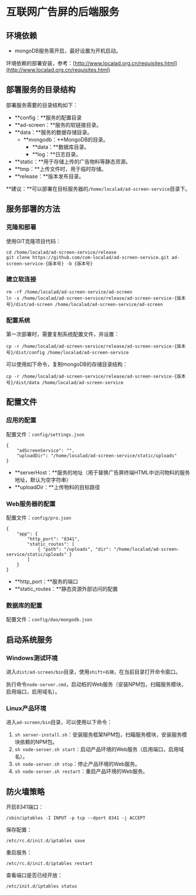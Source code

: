 # 互联网广告屏的后端服务 #

## 环境依赖 ##

- mongoDB服务需开启，最好设置为开机启动。

环境依赖的部署安装，参考：[http://www.localad.org.cn/requisites.html](http://www.localad.org.cn/requisites.html)

## 部署服务的目录结构 ##

部署服务需要的目录结构如下：

- **config：**服务的配置目录
- **ad-screen：**服务的软链接目录。
- **data：**服务的数据存储目录。
	- **mongodb：**MongoDB的目录。
		- **data：**数据库目录。
		- **log：**日志目录。
- **static：**用于存储上传的广告物料等静态资源。
- **tmp：**上传文件时，用于临时存储。
- **release：**版本发布目录。

**建议：**可以部署在目标服务器的`/home/localad/ad-screen-service`目录下。

## 服务部署的方法 ##

### 克隆和部署 ###

使用GIT克隆项目代码：

	cd /home/localad/ad-screen-service/release
	git clone https://github.com/com-localad/ad-screen-service.git ad-screen-service-{版本号} -b {版本号}

### 建立软连接 ###

	rm -rf /home/localad/ad-screen-service/ad-screen
	ln -s /home/localad/ad-screen-service/release/ad-screen-service-{版本号}/dist/ad-screen /home/localad/ad-screen-service/ad-screen

### 配置系统 ###

第一次部署时，需要复制系统配置文件，并设置：

	cp -r /home/localad/ad-screen-service/release/ad-screen-service-{版本号}/dist/config /home/localad/ad-screen-service

可以使用如下命令，复制mongoDB的存储目录结构：

	cp -r /home/localad/ad-screen-service/release/ad-screen-service-{版本号}/dist/data /home/localad/ad-screen-service

## 配置文件 ##

### 应用的配置 ###

配置文件：`config/settings.json`

	{
	    "adScreenService": "",
	    "uploadDir": "/home/localad/ad-screen-service/static/uploads"
	}

- **serverHost：**服务的地址（用于替换广告屏终端HTML中访问物料的服务地址，默认为空字符串）
- **uploadDir：**上传物料的目标路径

### Web服务器的配置 ###

配置文件：`config/pro.json`

	{
	    "app": {
	        "http_port": "8341",
	        "static_routes": [
	            { "path": "/uploads", "dir": "/home/localad/ad-screen-service/static/uploads" }
	        ]
	    }
	}

- **http_port：**服务的端口
- **static_routes：**静态资源外部访问的配置

### 数据库的配置 ###

配置文件：`config/dao/mongodb.json`

## 启动系统服务 ##

### Windows测试环境 ###

进入`dist/ad-screen/bin`目录，使用`shift+右键`，在当前目录打开命令窗口。

执行命令`node-server.cmd`，启动桩的Web服务（安装NPM包，扫瞄服务模块，启用端口，启用域名）。

### Linux产品环境 ###

进入`ad-screen/bin`目录，可以使用以下命令：

1. `sh server-install.sh`：安装服务框架NPM包，扫瞄服务模块，安装服务模块依赖的NPM包。
2. `sh node-server.sh start`：启动产品环境的Web服务（启用端口，启用域名）。
3. `sh node-server.sh stop`：停止产品环境的Web服务。
4. `sh node-server.sh restart`：重启产品环境的Web服务。

## 防火墙策略 ##

开启8341端口：

	/sbin/iptables -I INPUT -p tcp --dport 8341 -j ACCEPT

保存配置：

	/etc/rc.d/init.d/iptables save

重启服务：

	/etc/rc.d/init.d/iptables restart

查看端口是否已经开放：

	/etc/init.d/iptables status 